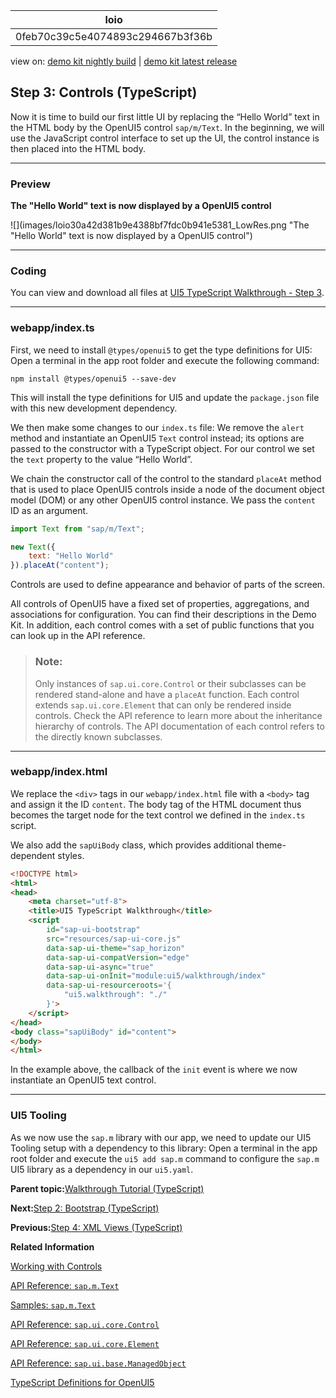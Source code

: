 <!-- loio0feb70c39c5e4074893c294667b3f36b -->

| loio |
| -----|
| 0feb70c39c5e4074893c294667b3f36b |

<div id="loio">

view on: [demo kit nightly build](https://sdk.openui5.org/nightly/#/topic/0feb70c39c5e4074893c294667b3f36b) | [demo kit latest release](https://sdk.openui5.org/topic/0feb70c39c5e4074893c294667b3f36b)</div>

## Step 3: Controls \(TypeScript\)

Now it is time to build our first little UI by replacing the “Hello World” text in the HTML body by the OpenUI5 control `sap/m/Text`. In the beginning, we will use the JavaScript control interface to set up the UI, the control instance is then placed into the HTML body.

***

### Preview

  
  
**The "Hello World" text is now displayed by a OpenUI5 control**

![](images/loio30a42d381b9e4388bf7fdc0b941e5381_LowRes.png "The "Hello World" text is now displayed by a OpenUI5
					control")

***

<a name="loio0feb70c39c5e4074893c294667b3f36b__section_ccm_jyv_xfb"/>

### Coding

You can view and download all files at [UI5 TypeScript Walkthrough - Step 3](https://github.com/sap-samples/ui5-typescript-walkthrough/steps/03/README.md).

***

<a name="loio0feb70c39c5e4074893c294667b3f36b__section_yk4_kyv_xfb"/>

### webapp/index.ts

First, we need to install `@types/openui5` to get the type definitions for UI5: Open a terminal in the app root folder and execute the following command:

`npm install @types/openui5 --save-dev`

This will install the type definitions for UI5 and update the `package.json` file with this new development dependency.

We then make some changes to our `index.ts` file: We remove the `alert` method and instantiate an OpenUI5 `Text` control instead; its options are passed to the constructor with a TypeScript object. For our control we set the `text` property to the value “Hello World”.

We chain the constructor call of the control to the standard `placeAt` method that is used to place OpenUI5 controls inside a node of the document object model \(DOM\) or any other OpenUI5 control instance. We pass the `content` ID as an argument.

```js
import Text from "sap/m/Text";

new Text({
    text: "Hello World"
}).placeAt("content");
```

Controls are used to define appearance and behavior of parts of the screen.

All controls of OpenUI5 have a fixed set of properties, aggregations, and associations for configuration. You can find their descriptions in the Demo Kit. In addition, each control comes with a set of public functions that you can look up in the API reference.

> ### Note:  
> Only instances of `sap.ui.core.Control` or their subclasses can be rendered stand-alone and have a `placeAt` function. Each control extends `sap.ui.core.Element` that can only be rendered inside controls. Check the API reference to learn more about the inheritance hierarchy of controls. The API documentation of each control refers to the directly known subclasses.

***

<a name="loio0feb70c39c5e4074893c294667b3f36b__section_dcm_jyv_xfb"/>

### webapp/index.html

We replace the `<div>` tags in our `webapp/index.html` file with a `<body>` tag and assign it the ID `content`. The body tag of the HTML document thus becomes the target node for the text control we defined in the `index.ts` script.

We also add the `sapUiBody` class, which provides additional theme-dependent styles.

```html
<!DOCTYPE html>
<html>
<head>
	<meta charset="utf-8">
	<title>UI5 TypeScript Walkthrough</title>
	<script
		id="sap-ui-bootstrap"
		src="resources/sap-ui-core.js"
		data-sap-ui-theme="sap_horizon"
		data-sap-ui-compatVersion="edge"
		data-sap-ui-async="true"
		data-sap-ui-onInit="module:ui5/walkthrough/index"
		data-sap-ui-resourceroots='{
			"ui5.walkthrough": "./"
		}'>
	</script>
</head>
<body class="sapUiBody" id="content">
</body>
</html>
```

In the example above, the callback of the `init` event is where we now instantiate an OpenUI5 text control.

***

<a name="loio0feb70c39c5e4074893c294667b3f36b__section_anl_htd_lzb"/>

### UI5 Tooling

As we now use the `sap.m` library with our app, we need to update our UI5 Tooling setup with a dependency to this library: Open a terminal in the app root folder and execute the `ui5 add sap.m` command to configure the `sap.m` UI5 library as a dependency in our `ui5.yaml`.

**Parent topic:**[Walkthrough Tutorial \(TypeScript\)](Walkthrough_Tutorial_TypeScript_dad1905.md "In this tutorial we'll introduce you to all major development paradigms of OpenUI5. We'll demonstrate the use of TypeScript with OpenUI5 and highlight the specific characteristics of this approach.")

**Next:**[Step 2: Bootstrap \(TypeScript\)](Step_2_Bootstrap_TypeScript_32b14d8.md "Before we can do something with OpenUI5, we need to load and initialize it. This process of loading and initializing OpenUI5 is called bootstrapping. Once this bootstrapping is finished, we simply display an alert.")

**Previous:**[Step 4: XML Views \(TypeScript\)](Step_4_XML_Views_TypeScript_6c66ed8.md "Putting all our UI into the index.ts file will very soon result in a messy setup, and there is quite a bit of work ahead of us. So let’s do a first modularization by putting the sap/m/Text control into a dedicated view.")

**Related Information**  


[Working with Controls](Working_with_Controls_91f0a22.md "Controls are used to define the appearance and behavior of screen areas.")

[API Reference: `sap.m.Text`](https://sdk.openui5.org/api/sap.m.Text)

[Samples: `sap.m.Text` ](https://sdk.openui5.org/entity/sap.m.Text)

[API Reference: `sap.ui.core.Control`](https://sdk.openui5.org/api/sap.ui.core.Control)

[API Reference: `sap.ui.core.Element`](https://sdk.openui5.org/api/sap.ui.core.Element)

[API Reference: `sap.ui.base.ManagedObject`](https://sdk.openui5.org/api/sap.ui.base.ManagedObject)

[TypeScript Definitions for OpenUI5](https://www.npmjs.com/package/@types/openui5)

